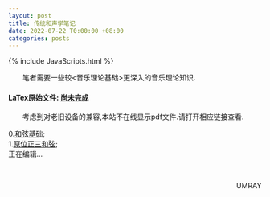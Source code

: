 ```yaml
---
layout: post
title: 传统和声学笔记
date: 2022-07-22 T0:00:00 +08:00
categories: posts
---
```


{% include JavaScripts.html %}

&emsp;&emsp;笔者需要一些较<音乐理论基础>更深入的音乐理论知识.  

#### LaTex原始文件: [尚未完成](https://music.163.com/#/playlist?id=7077611946 "听听歌按钮") ####  

&emsp;&emsp;考虑到对老旧设备的兼容,本站不在线显示pdf文件.请打开相应链接查看.  


0.[和弦基础](/include/Notes/TranditionalHarmonics/0.和弦基础.pdf);  
1.[原位正三和弦](/include/Notes/TranditionalHarmonics/1.原位正三和弦.pdf);  
正在编辑...  

&emsp;&emsp;
<p align="right">UMRAY</p>
